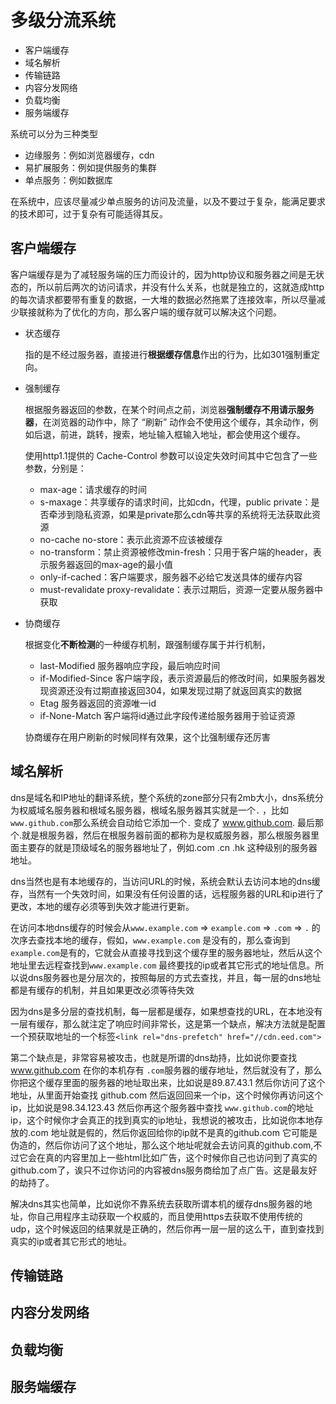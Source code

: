 # 多级分流系统

- 客户端缓存
- 域名解析
- 传输链路
- 内容分发网络
- 负载均衡
- 服务端缓存

系统可以分为三种类型

- 边缘服务：例如浏览器缓存，cdn
- 易扩展服务：例如提供服务的集群
- 单点服务：例如数据库

在系统中，应该尽量减少单点服务的访问及流量，以及不要过于复杂，能满足要求的技术即可，过于复杂有可能适得其反。
## 客户端缓存
客户端缓存是为了减轻服务端的压力而设计的，因为http协议和服务器之间是无状态的，所以前后两次的访问请求，并没有什么关系，也就是独立的，这就造成http的每次请求都要带有重复的数据，一大堆的数据必然拖累了连接效率，所以尽量减少联接就称为了优化的方向，那么客户端的缓存就可以解决这个问题。

- 状态缓存

    指的是不经过服务器，直接进行**根据缓存信息**作出的行为，比如301强制重定向。

- 强制缓存

    根据服务器返回的参数，在某个时间点之前，浏览器**强制缓存不用请示服务器**，在浏览器的动作中，除了 “刷新” 动作会不使用这个缓存，其余动作，例如后退，前进，跳转，搜索，地址输入框输入地址，都会使用这个缓存。

    使用http1.1提供的 Cache-Control 参数可以设定失效时间其中它包含了一些参数，分别是：
    - max-age：请求缓存的时间 
    - s-maxage：共享缓存的请求时间，比如cdn，代理，public private：是否牵涉到隐私资源，如果是private那么cdn等共享的系统将无法获取此资源
    - no-cache no-store：表示此资源不应该被缓存
    - no-transform：禁止资源被修改min-fresh：只用于客户端的header，表示服务器返回的max-age的最小值
    - only-if-cached：客户端要求，服务器不必给它发送具体的缓存内容
    - must-revalidate proxy-revalidate：表示过期后，资源一定要从服务器中获取

- 协商缓存

    根据变化**不断检测**的一种缓存机制，跟强制缓存属于并行机制，
    - last-Modified 服务器响应字段，最后响应时间 
    - if-Modified-Since 客户端字段，表示资源最后的修改时间，如果服务器发现资源还没有过期直接返回304，如果发现过期了就返回真实的数据
    - Etag 服务器返回的资源唯一id
    - if-None-Match 客户端将id通过此字段传递给服务器用于验证资源

    协商缓存在用户刷新的时候同样有效果，这个比强制缓存还厉害
## 域名解析
dns是域名和IP地址的翻译系统，整个系统的zone部分只有2mb大小，dns系统分为权威域名服务器和根域名服务器，根域名服务器其实就是一个`.` ，比如`www.github.com`那么系统会自动给它添加一个`.` 变成了 www.github.com. 最后那个.就是根服务器，然后在根服务器前面的都称为是权威服务器，那么根服务器里面主要存的就是顶级域名的服务器地址了，例如.com .cn .hk 这种级别的服务器地址。 

dns当然也是有本地缓存的，当访问URL的时候，系统会默认去访问本地的dns缓存，当然有一个失效时间，如果没有任何设置的话，远程服务器的URL和ip进行了更改，本地的缓存必须等到失效才能进行更新。

在访问本地dns缓存的时候会从`www.example.com`  => `example.com` => `.com` => `.` 的次序去查找本地的缓存，假如，`www.example.com` 是没有的，那么查询到`example.com`是有的，它就会从直接寻找到这个缓存里的服务器地址，然后从这个地址里去远程查找到`www.example.com` 最终要找的ip或者其它形式的地址信息。所以说dns服务器也是分层次的，按照每层的方式去查找，并且，每一层的dns地址都是有缓存的机制，并且如果更改必须等待失效

因为dns是多分层的查找机制，每一层都是缓存，如果想查找的URL，在本地没有一层有缓存，那么就注定了响应时间非常长，这是第一个缺点，解决方法就是配置一个预获取地址的一个标签`<link rel="dns-prefetch" href="//cdn.eed.com">`

第二个缺点是，非常容易被攻击，也就是所谓的dns劫持，比如说你要查找 www.github.com 在你的本机存有 `.com`服务器的缓存地址，然后就没有了，那么你把这个缓存里面的服务器的地址取出来，比如说是89.87.43.1 然后你访问了这个地址，从里面开始查找 github.com 然后返回回来一个ip，这个时候你再访问这个ip，比如说是98.34.123.43 然后你再这个服务器中查找 `www.github.com`的地址ip，这个时候你才会真正的找到真实的ip地址，我想说的被攻击，比如说你本地存放的.com 地址就是假的，然后你返回给你的ip就不是真的github.com 它可能是伪造的，然后你访问了这个地址，那么这个地址呢就会去访问真的github.com,不过它会在真的内容里加上一些html比如广告，这个时候你自己也访问到了真实的github.com了，诶只不过你访问的内容被dns服务商给加了点广告。这是最友好的劫持了。

解决dns其实也简单，比如说你不靠系统去获取所谓本机的缓存dns服务器的地址，你自己用程序主动获取一个权威的，而且使用https去获取不使用传统的udp，这个时候返回的结果就是正确的，然后你再一层一层的这么干，直到查找到真实的ip或者其它形式的地址。

## 传输链路

## 内容分发网络

## 负载均衡

## 服务端缓存
